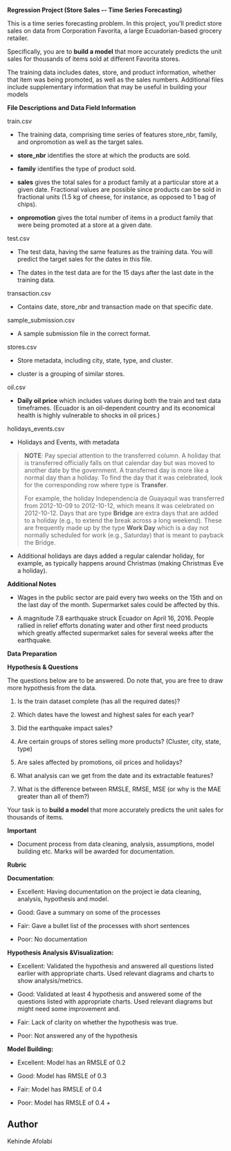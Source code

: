 **Regression Project (Store Sales -- Time Series Forecasting)**

This is a time series forecasting problem. In this project, you'll
predict store sales on data from Corporation Favorita, a large
Ecuadorian-based grocery retailer.

Specifically, you are to **build a model** that more accurately predicts
the unit sales for thousands of items sold at different Favorita stores.

The training data includes dates, store, and product information,
whether that item was being promoted, as well as the sales numbers.
Additional files include supplementary information that may be useful in
building your models

**File Descriptions and Data Field Information**

train.csv

-   The training data, comprising time series of features store_nbr, family, 
    and onpromotion as well as the target sales.

-   **store_nbr** identifies the store at which the products are sold.

-   **family** identifies the type of product sold.

-   **sales** gives the total sales for a product family at a particular store
    at a given date. Fractional values are possible since products can be sold in 
    fractional units (1.5 kg of cheese, for instance, as opposed to 1 bag of chips).

-   **onpromotion** gives the total number of items in a product family that
    were being promoted at a store at a given date.

test.csv

-   The test data, having the same features as the training data. You will predict the target sales for the dates in this file.

-   The dates in the test data are for the 15 days after the last date in the training data.

transaction.csv

-   Contains date, store_nbr and transaction made on that specific date.

sample_submission.csv

-   A sample submission file in the correct format.

stores.csv

-   Store metadata, including city, state, type, and cluster.

-   cluster is a grouping of similar stores.

oil.csv

-   **Daily oil price** which includes values during both the train and
     test data timeframes. (Ecuador is an oil-dependent country and its
     economical health is highly vulnerable to shocks in oil prices.)

holidays_events.csv

-   Holidays and Events, with metadata

> **NOTE**: Pay special attention to the transferred column. A holiday
> that is transferred officially falls on that calendar day but was
> moved to another date by the government. A transferred day is more
> like a normal day than a holiday. To find the day that it was
> celebrated, look for the corresponding row where type is **Transfer**.
>
> For example, the holiday Independencia de Guayaquil was transferred
> from 2012-10-09 to 2012-10-12, which means it was celebrated on
> 2012-10-12. Days that are type **Bridge** are extra days that are
> added to a holiday (e.g., to extend the break across a long weekend).
> These are frequently made up by the type **Work Day** which is a day
> not normally scheduled for work (e.g., Saturday) that is meant to
> payback the Bridge.

-   Additional holidays are days added a regular calendar holiday, for
    example, as typically happens around Christmas (making Christmas
    Eve a holiday).

**Additional Notes**

-   Wages in the public sector are paid every two weeks on the 15th and
    on the last day of the month. Supermarket sales could be affected
    by this.

-   A magnitude 7.8 earthquake struck Ecuador on April 16, 2016. People
    rallied in relief efforts donating water and other first need
    products which greatly affected supermarket sales for several
    weeks after the earthquake.

**Data Preparation**

**Hypothesis & Questions**

The questions below are to be answered. Do note that, you are free to
draw more hypothesis from the data.

1.  Is the train dataset complete (has all the required dates)?

2.  Which dates have the lowest and highest sales for each year?

3.  Did the earthquake impact sales?

4.  Are certain groups of stores selling more products? (Cluster, city,
    state, type)

5.  Are sales affected by promotions, oil prices and holidays?

6.  What analysis can we get from the date and its extractable features?

7.  What is the difference between RMSLE, RMSE, MSE (or why is the MAE
    greater than all of them?)

Your task is to **build a model** that more accurately predicts the unit
sales for thousands of items.

**Important**

-   Document process from data cleaning, analysis, assumptions, model
    building etc. Marks will be awarded for documentation.

**Rubric**

**Documentation**:

-   Excellent: Having documentation on the project ie data cleaning,
    analysis, hypothesis and model.

-   Good: Gave a summary on some of the processes

-   Fair: Gave a bullet list of the processes with short sentences

-   Poor: No documentation

**Hypothesis Analysis &Visualization:**

-   Excellent: Validated the hypothesis and answered all questions
    listed earlier with appropriate charts. Used relevant diagrams and
    charts to show analysis/metrics.

-   Good: Validated at least 4 hypothesis and answered some of the
    questions listed with appropriate charts. Used relevant diagrams but
    might need some improvement and.

-   Fair: Lack of clarity on whether the hypothesis was true.

-   Poor: Not answered any of the hypothesis

**Model Building:**

-   Excellent: Model has an RMSLE of 0.2

-   Good: Model has RMSLE of 0.3

-   Fair: Model has RMSLE of 0.4

-   Poor: Model has RMSLE of 0.4 +

## Author
Kehinde Afolabi